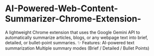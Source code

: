 # AI-Powered-Web-Content-Summarizer-Chrome-Extension-
A lightweight Chrome extension that uses the Google Gemini API to automatically summarize articles, blogs, or any webpage text into brief, detailed, or bullet-point summaries. ✨ Features:  AI-powered text summarization  Multiple summary modes (Brief / Detailed / Bullet Points)
